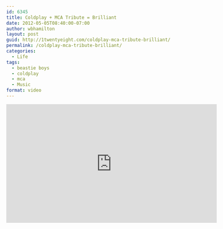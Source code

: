 ```yaml
---
id: 6345
title: Coldplay + MCA Tribute = Brilliant
date: 2012-05-05T08:40:00-07:00
author: wbhamilton
layout: post
guid: http://1twentyeight.com/coldplay-mca-tribute-brilliant/
permalink: /coldplay-mca-tribute-brilliant/
categories:
  - Life
tags:
  - beastie boys
  - coldplay
  - mca
  - Music
format: video
---
```

<iframe width="560" height="315" src="https://www.youtube.com/embed/LVr4UP9ntLs" frameborder="0" allow="accelerometer; autoplay; encrypted-media; gyroscope; picture-in-picture" allowfullscreen></iframe>
